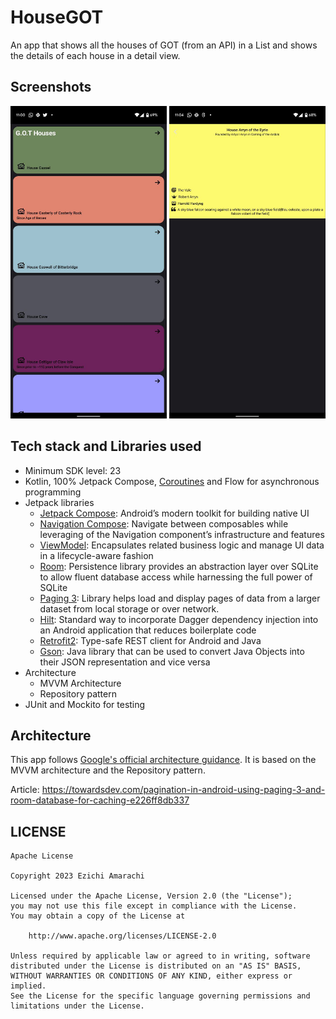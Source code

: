 # HouseGOT
An app that shows all the houses of GOT (from an API) in a List and shows the details of each house in a detail view.


## Screenshots

<img src="https://github.com/Czeach/HouseGOT/blob/master/screenshots/photo_2023-03-13%2011.07.36.png" width="250" height="500" /> <img src="https://github.com/Czeach/HouseGOT/blob/master/screenshots/photo_2023-03-13%2011.07.40.png" width="250" height="500" />

## Tech stack and Libraries used
* Minimum SDK level: 23
* Kotlin, 100% Jetpack Compose, [Coroutines](https://developer.android.com/kotlin/coroutines) and Flow for asynchronous programming
* Jetpack libraries
    * [Jetpack Compose](https://developer.android.com/jetpack/compose): Android’s modern toolkit for building native UI
    * [Navigation Compose](https://developer.android.com/jetpack/compose/navigation): Navigate between composables while leveraging of the Navigation component’s infrastructure and features
    * [ViewModel](https://developer.android.com/topic/libraries/architecture/viewmodel): Encapsulates related business logic and manage UI data in a lifecycle-aware fashion
    * [Room](https://developer.android.com/training/data-storage/room): Persistence library provides an abstraction layer over SQLite to allow fluent database access while harnessing the full power of SQLite
    * [Paging 3](https://developer.android.com/topic/libraries/architecture/paging/v3-overview): Library helps load and display pages of data from a larger dataset from local storage or over network.
    * [Hilt](https://developer.android.com/training/dependency-injection/hilt-android): Standard way to incorporate Dagger dependency injection into an Android application that reduces boilerplate code
    * [Retrofit2](https://github.com/square/retrofit): Type-safe REST client for Android and Java
    * [Gson](https://github.com/google/gson): Java library that can be used to convert Java Objects into their JSON representation and vice versa
* Architecture
    * MVVM Architecture
    * Repository pattern
* JUnit and Mockito for testing


## Architecture
This app follows [Google's official architecture guidance](https://developer.android.com/topic/architecture). It is based on the MVVM architecture and the Repository pattern.

Article: https://towardsdev.com/pagination-in-android-using-paging-3-and-room-database-for-caching-e226ff8db337

## LICENSE
```
Apache License

Copyright 2023 Ezichi Amarachi

Licensed under the Apache License, Version 2.0 (the "License");
you may not use this file except in compliance with the License.
You may obtain a copy of the License at

    http://www.apache.org/licenses/LICENSE-2.0

Unless required by applicable law or agreed to in writing, software
distributed under the License is distributed on an "AS IS" BASIS,
WITHOUT WARRANTIES OR CONDITIONS OF ANY KIND, either express or implied.
See the License for the specific language governing permissions and
limitations under the License.

```
